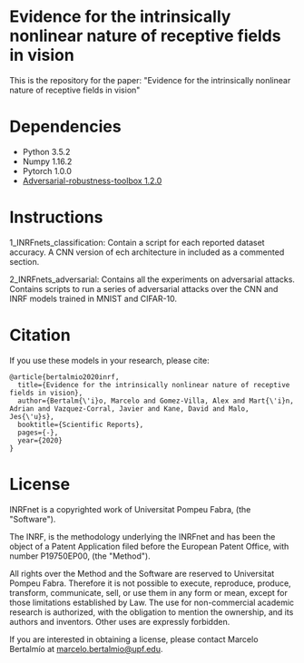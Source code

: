 # Evidence for the intrinsically nonlinear nature of receptive fields in vision

This is the repository for the paper: "Evidence for the intrinsically nonlinear nature of receptive fields in vision"

# Dependencies
- Python 3.5.2
- Numpy 1.16.2
- Pytorch 1.0.0
 - [Adversarial-robustness-toolbox 1.2.0](https://github.com/Trusted-AI/adversarial-robustness-toolbox)

# Instructions 
1_INRFnets_classification: Contain a script for each reported dataset accuracy. A CNN version of ech architecture in included as a commented 
 section.
 
2_INRFnets_adversarial: Contains all the experiments on adversarial  attacks. Contains scripts to run a series of adversarial attacks over the CNN and INRF models trained in MNIST and CIFAR-10. 

# Citation
If you use these models in your research, please cite:

    @article{bertalmio2020inrf,
      title={Evidence for the intrinsically nonlinear nature of receptive fields in vision},
      author={Bertalm{\'i}o, Marcelo and Gomez-Villa, Alex and Mart{\'i}n, Adrian and Vazquez-Corral, Javier and Kane, David and Malo, Jes{\'u}s},
      booktitle={Scientific Reports},
      pages={-},
      year={2020}
    }

# License


INRFnet is a copyrighted work of Universitat Pompeu Fabra, (the "Software"). 

The INRF, is the methodology underlying the INRFnet and has been the object of a Patent Application filed before the European Patent Office, with number  P19750EP00, (the "Method").  

All rights over the Method and the Software are reserved to Universitat Pompeu Fabra. Therefore it is not possible to execute, reproduce, produce, transform, communicate, sell, or use them in any form or mean, except for those limitations established by Law. The use for non-commercial academic research is authorized, with the obligation to mention the ownership, and its authors and inventors. Other uses are expressly forbidden.

If you are interested in obtaining a license, please contact Marcelo Bertalmío at marcelo.bertalmio@upf.edu.
